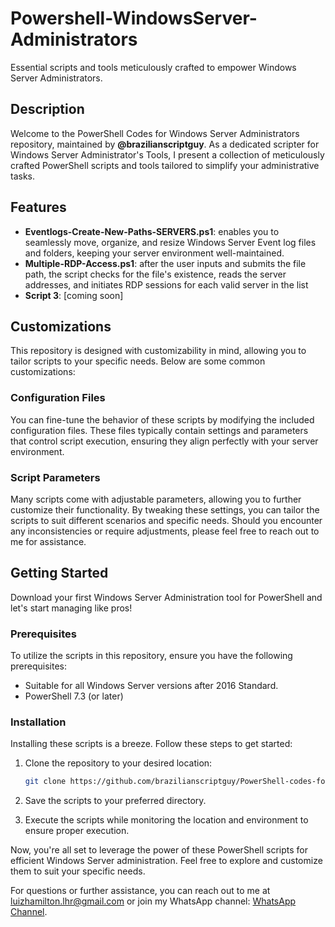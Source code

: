 # Powershell-WindowsServer-Administrators
Essential scripts and tools meticulously crafted to empower Windows Server Administrators.

## Description

Welcome to the PowerShell Codes for Windows Server Administrators repository, maintained by **@brazilianscriptguy**. As a dedicated scripter for Windows Server Administrator's Tools, I present a collection of meticulously crafted PowerShell scripts and tools tailored to simplify your administrative tasks.

## Features

- **Eventlogs-Create-New-Paths-SERVERS.ps1**:  enables you to seamlessly move, organize, and resize Windows Server Event log files and folders, keeping your server environment well-maintained.
- **Multiple-RDP-Access.ps1**: after the user inputs and submits the file path, the script checks for the file's existence, reads the server addresses, and initiates RDP sessions for each valid server in the list
- **Script 3**: [coming soon]

## Customizations

This repository is designed with customizability in mind, allowing you to tailor scripts to your specific needs. Below are some common customizations:

### Configuration Files

You can fine-tune the behavior of these scripts by modifying the included configuration files. These files typically contain settings and parameters that control script execution, ensuring they align perfectly with your server environment.

### Script Parameters

Many scripts come with adjustable parameters, allowing you to further customize their functionality. By tweaking these settings, you can tailor the scripts to suit different scenarios and specific needs. Should you encounter any inconsistencies or require adjustments, please feel free to reach out to me for assistance.

## Getting Started
Download your first Windows Server Administration tool for PowerShell and let's start managing like pros!

### Prerequisites

To utilize the scripts in this repository, ensure you have the following prerequisites:

- Suitable for all Windows Server versions after 2016 Standard.
- PowerShell 7.3 (or later)

### Installation

Installing these scripts is a breeze. Follow these steps to get started:

1. Clone the repository to your desired location:

   ```bash
   git clone https://github.com/brazilianscriptguy/PowerShell-codes-for-Windows-Server-Administrators.git

2. Save the scripts to your preferred directory.

3. Execute the scripts while monitoring the location and environment to ensure proper execution.

Now, you're all set to leverage the power of these PowerShell scripts for efficient Windows Server administration. Feel free to explore and customize them to suit your specific needs.

For questions or further assistance, you can reach out to me at luizhamilton.lhr@gmail.com or join my WhatsApp channel: [WhatsApp Channel](https://whatsapp.com/channel/0029VaEgqC50G0XZV1k4Mb1c).
